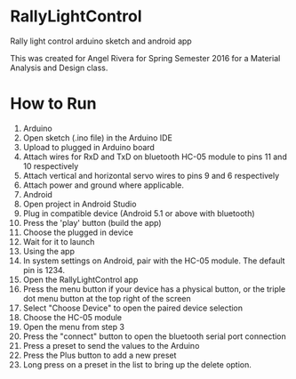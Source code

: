 # RallyLightControl
Rally light control arduino sketch and android app


This was created for Angel Rivera for Spring Semester 2016 for a Material Analysis and Design class.

# How to Run
1. Arduino
  1. Open sketch (.ino file) in the Arduino IDE
  2. Upload to plugged in Arduino board
  3. Attach wires for RxD and TxD on bluetooth HC-05 module to pins 11 and 10 respectively
  4. Attach vertical and horizontal servo wires to pins 9 and 6 respectively
  5. Attach power and ground where applicable.
2. Android
  1. Open project in Android Studio
  2. Plug in compatible device (Android 5.1 or above with bluetooth)
  3. Press the 'play' button (build the app)
  4. Choose the plugged in device
  5. Wait for it to launch
3. Using the app
  1. In system settings on Android, pair with the HC-05 module. The default pin is 1234.
  2. Open the RallyLightControl app
  3. Press the menu button if your device has a physical button, or the triple dot menu button at the top right of the screen
  4. Select "Choose Device" to open the paired device selection
  5. Choose the HC-05 module
  6. Open the menu from step 3
  7. Press the "connect" button to open the bluetooth serial port connection
  8. Press a preset to send the values to the Arduino
  9. Press the Plus button to add a new preset
  10. Long press on a preset in the list to bring up the delete option.
